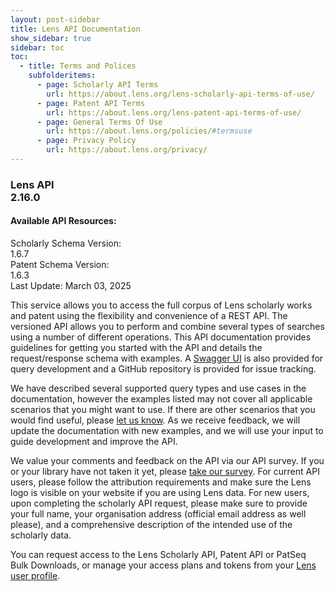 ```yaml
---
layout: post-sidebar
title: Lens API Documentation
show_sidebar: true
sidebar: toc
toc:
  - title: Terms and Polices
    subfolderitems:
      - page: Scholarly API Terms
        url: https://about.lens.org/lens-scholarly-api-terms-of-use/
      - page: Patent API Terms
        url: https://about.lens.org/lens-patent-api-terms-of-use/
      - page: General Terms Of Use
        url: https://about.lens.org/policies/#termsuse
      - page: Privacy Policy
        url: https://about.lens.org/privacy/
---
```


<div class="docs-masthead">
    <h3>Lens API <div class="badge">2.16.0</div></h3>
    <h4>Available API Resources:</h4>
    <div>Scholarly Schema Version: <div class="badge">1.6.7</div></div>
    <div>Patent Schema Version: <div class="badge">1.6.3</div></div>
    <footer>Last Update: March 03, 2025</footer>
</div>

This service allows you to access the full corpus of Lens scholarly works and patent using the flexibility and convenience of a REST API. The versioned API allows you to perform and combine several types of searches using a number of different operations. This API documentation provides guidelines for getting you started with the API and details the request/response schema with examples. A [Swagger UI] is also provided for query development and a GitHub repository is provided for issue tracking.

We have described several supported query types and use cases in the documentation, however the examples listed may not cover all applicable scenarios that you might want to use. If there are other scenarios that you would find useful, please [let us know](https://www.lens.org/lens/feedback?returnTo=https:/). As we receive feedback, we will update the documentation with new examples, and we will use your input to guide development and improve the API.

We value your comments and feedback on the API via our API survey. If you or your library have not taken it yet, please [take our survey](https://lensorg.typeform.com/to/QM6aMm). For current API users, please follow the attribution requirements and make sure the Lens logo is visible on your website if you are using Lens data. For new users, upon completing the scholarly API request, please make sure to provide your full name, your organisation address (official email address as well please), and a comprehensive description of the intended use of the scholarly data.

You can request access to the Lens Scholarly API, Patent API or PatSeq Bulk Downloads, or manage your access plans and tokens from your [Lens user profile](https://www.lens.org/lens/user/subscriptions/requested).


[//]: # (Reference Links)
[Swagger UI]: <https://api.lens.org/swagger-ui.html>
